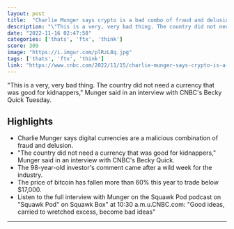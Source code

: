 ```yaml
---
layout: post
title:  "Charlie Munger says crypto is a bad combo of fraud and delusion — 'good for kidnappers'"
description: "\"This is a very, very bad thing. The country did not need a currency that was good for kidnappers,\" Munger said in an interview with CNBC's Becky Quick Tuesday."
date: "2022-11-16 02:47:58"
categories: ['thats', 'ftx', 'think']
score: 309
image: "https://i.imgur.com/plRzL8q.jpg"
tags: ['thats', 'ftx', 'think']
link: "https://www.cnbc.com/2022/11/15/charlie-munger-says-crypto-is-a-bad-combo-of-fraud-and-delusion-good-for-kidnappers.html"
---
```


\"This is a very, very bad thing. The country did not need a currency that was good for kidnappers,\" Munger said in an interview with CNBC's Becky Quick Tuesday.

## Highlights

- Charlie Munger says digital currencies are a malicious combination of fraud and delusion.
- "The country did not need a currency that was good for kidnappers," Munger said in an interview with CNBC's Becky Quick.
- The 98-year-old investor's comment came after a wild week for the industry.
- The price of bitcoin has fallen more than 60% this year to trade below $17,000.
- Listen to the full interview with Munger on the Squawk Pod podcast on "Squawk Pod" on Squawk Box" at 10:30 a.m.u.CNBC.com: "Good ideas, carried to wretched excess, become bad ideas"

---

